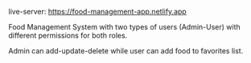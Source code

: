 live-server: https://food-management-app.netlify.app

Food Management System with two types of users (Admin-User) with different permissions for both roles.

Admin can add-update-delete while user can add food to favorites list.
